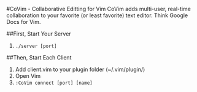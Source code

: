 #CoVim - Collaborative Editting for Vim
CoVim adds multi-user, real-time collaboration to your favorite (or least favorite) text editor. Think Google Docs for Vim.

##First, Start Your Server
1. `./server [port]`

##Then, Start Each Client
1. Add client.vim to your plugin folder (~/.vim/plugin/)
1. Open Vim 
2. `:CoVim connect [port] [name]`

